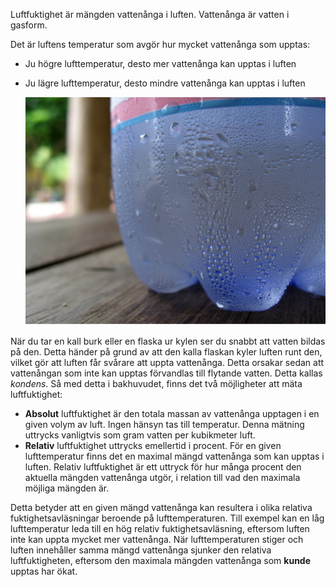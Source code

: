 Luftfuktighet är mängden vattenånga i luften. Vattenånga är vatten i gasform.

Det är luftens temperatur som avgör hur mycket vattenånga som upptas:
- Ju högre lufttemperatur, desto mer vattenånga kan upptas i luften
- Ju lägre lufttemperatur, desto mindre vattenånga kan upptas i luften

    ![](images/condensation.jpg)

När du tar en kall burk eller en flaska ur kylen ser du snabbt att vatten bildas på den. Detta händer på grund av att den kalla flaskan kyler luften runt den, vilket gör att luften får svårare att uppta vattenånga. Detta orsakar sedan att vattenångan som inte kan upptas förvandlas till flytande vatten. Detta kallas *kondens*. Så med detta i bakhuvudet, finns det två möjligheter att mäta luftfuktighet:

- **Absolut** luftfuktighet är den totala massan av vattenånga upptagen i en given volym av luft. Ingen hänsyn tas till temperatur. Denna mätning uttrycks vanligtvis som gram vatten per kubikmeter luft.
- **Relativ** luftfuktighet uttrycks emellertid i procent. För en given lufttemperatur finns det en maximal mängd vattenånga som kan upptas i luften. Relativ luftfuktighet är ett uttryck för hur många procent den aktuella mängden vattenånga utgör, i relation till vad den maximala möjliga mängden är.

Detta betyder att en given mängd vattenånga kan resultera i olika relativa fuktighetsavläsningar beroende på lufttemperaturen. Till exempel kan en låg lufttemperatur leda till en hög relativ fuktighetsavläsning, eftersom luften inte kan uppta mycket mer vattenånga. När lufttemperaturen stiger och luften innehåller samma mängd vattenånga sjunker den relativa luftfuktigheten, eftersom den maximala mängden vattenånga som **kunde** upptas har ökat.

